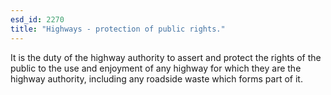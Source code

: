 ```yaml
---
esd_id: 2270
title: "Highways - protection of public rights."
---
```


It is the duty of the highway authority to assert and protect the rights of the public to the use and enjoyment of any highway for which they are the highway authority, including any roadside waste which forms part of it.

